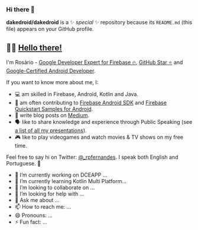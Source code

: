 ### Hi there 👋


**dakedroid/dakedroid** is a ✨ _special_ ✨ repository because its `README.md` (this file) appears on your GitHub profile.

## :wave::smiley: [Hello there!](https://star-wars-memes.fandom.com/wiki/Hello_there!)

I'm Rosário - [Google Developer Expert for Firebase :fire:](https://developers.google.com/community/experts/directory/profile/profile-ros_C3_A1rio_pereira_fernandes), [GitHub Star :star:](https://stars.github.com/profiles/rosariopfernandes/) and [Google-Certified Android Developer](https://www.credential.net/9a5bf0e6-f5a9-4552-9b9a-e84c7b821c09).

If you want to know more about me, I:
- :computer: am skilled in Firebase, Android, Kotlin and Java.
- :busts_in_silhouette: am often contributing to
[Firebase Android SDK](https://github.com/firebase/firebase-android-sdk) and
[Firebase Quickstart Samples for Android](https://github.com/firebase/quickstart-android).
- :memo: write blog posts on [Medium](https://medium.com/@rosariopfernandes).
- :speaking_head: like to share knowledge and experience through Public Speaking (see [a list of all my presentations](https://github.com/rosariopfernandes/rosariopfernandes/blob/main/presentations.md)).
- :video_game: like to play videogames and watch movies & TV shows on my free time.

Feel free to say hi on Twitter: [@_rpfernandes](https://twitter.com/_rpfernandes). I speak both English and Portuguese. 🙂

- 🔭 I’m currently working on DCEAPP  ...
- 🌱 I’m currently learning Kotlin Multi Platform...
- 👯 I’m looking to collaborate on ...
- 🤔 I’m looking for help with ...
- 💬 Ask me about ...
- 📫 How to reach me: ...
- 😄 Pronouns: ...
- ⚡ Fun fact: ...
